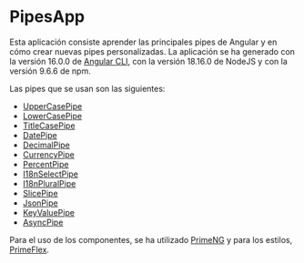 # PipesApp

Esta aplicación consiste aprender las principales pipes de Angular y en cómo crear nuevas pipes personalizadas. La aplicación se ha generado con la versión 16.0.0 de [Angular CLI](https://github.com/angular/angular-cli), con la versión 18.16.0 de NodeJS y con la versión 9.6.6 de npm.

Las pipes que se usan son las siguientes:

* [UpperCasePipe](https://angular.io/api/common/UpperCasePipe)
* [LowerCasePipe](https://angular.io/api/common/LowerCasePipe)
* [TitleCasePipe](https://angular.io/api/common/TitleCasePipe)
* [DatePipe](https://angular.io/api/common/DatePipe)
* [DecimalPipe](https://angular.io/api/common/DecimalPipe)
* [CurrencyPipe](https://angular.io/api/common/CurrencyPipe)
* [PercentPipe](https://angular.io/api/common/PercentPipe)
* [I18nSelectPipe](https://angular.io/api/common/I18nSelectPipe)
* [I18nPluralPipe](https://angular.io/api/common/I18nPluralPipe)
* [SlicePipe](https://angular.io/api/common/SlicePipe)
* [JsonPipe](https://angular.io/api/common/JsonPipe)
* [KeyValuePipe](https://angular.io/api/common/KeyValuePipe)
* [AsyncPipe](https://angular.io/api/common/AsyncPipe)

Para el uso de los componentes, se ha utilizado [PrimeNG](https://primeng.org) y para los estilos, [PrimeFlex](https://www.primefaces.org/primeflex). 